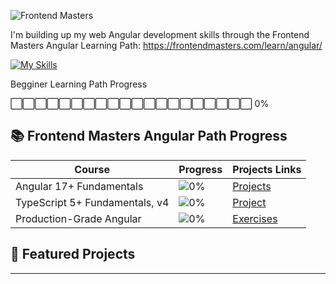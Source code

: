 ![Frontend Masters](https://static.frontendmasters.com/assets/brand/logos/full.png)

I'm building up my web Angular development skills through the Frontend Masters Angular Learning Path:
https://frontendmasters.com/learn/angular/

[![My Skills](https://skillicons.dev/icons?i=ts,angular,t&theme=light)](https://skillicons.dev)

Begginer Learning Path Progress

⬜⬜⬜⬜⬜⬜⬜⬜⬜⬜⬜⬜⬜⬜⬜⬜⬜⬜⬜⬜ 0%

## 📚 Frontend Masters Angular Path Progress

| Course                         | Progress                          | Projects Links |
| ------------------------------ | --------------------------------- | -------------- |
| Angular 17+ Fundamentals       | ![0%](https://progress-bar.xyz/0) | [Projects]()   |
| TypeScript 5+ Fundamentals, v4 | ![0%](https://progress-bar.xyz/0) | [Project]()    |
| Production-Grade Angular       | ![0%](https://progress-bar.xyz/0) | [Exercises]()  |

## 🚀 Featured Projects

---
